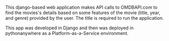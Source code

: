 This django-based web application makes API calls to OMDBAPI.com to find the movies's details based on some features of the movie (title, year, and genre) provided by the user. The title is required to run the application.

This app was developed in Django and then was deployed in pythonanywhere as a Platform-as-a-Service environment.
